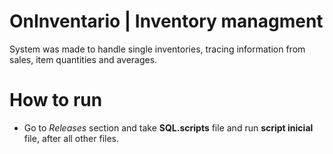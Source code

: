 # OnInventario | Inventory managment
System was made to handle single inventories, tracing information from sales, item quantities and averages. 

# How to run

- Go to *Releases* section and take **SQL.scripts** file and run **script inicial** file, after all other files.

